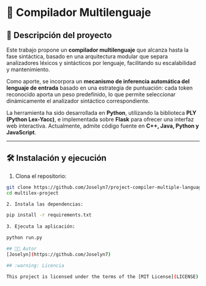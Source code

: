 # 🧠 Compilador Multilenguaje 

## 📘 Descripción del proyecto

Este trabajo propone un **compilador multilenguaje** que alcanza hasta la fase sintáctica, basado en una arquitectura modular que separa analizadores léxicos y sintácticos por lenguaje, facilitando su escalabilidad y mantenimiento.

Como aporte, se incorpora un **mecanismo de inferencia automática del lenguaje de entrada** basado en una estrategia de puntuación: cada token reconocido aporta un peso predefinido, lo que permite seleccionar dinámicamente el analizador sintáctico correspondiente.

La herramienta ha sido desarrollada en **Python**, utilizando la biblioteca **PLY (Python Lex-Yacc)**, e implementada sobre **Flask** para ofrecer una interfaz web interactiva. Actualmente, admite código fuente en **C++, Java, Python y JavaScript**.

---

## 🛠️ Instalación y ejecución

1. Clona el repositorio:

```bash
git clone https://github.com/Joselyn7/project-compiler-multiple-languages.git
cd multilex-project

2. Instala las dependencias:

pip install -r requirements.txt
 
3. Ejecuta la aplicación:

python run.py

## 👨‍💻 Autor
[Joselyn](https://github.com/Joselyn7)

## :warning: Licencia

This project is licensed under the terms of the [MIT License](LICENSE).
